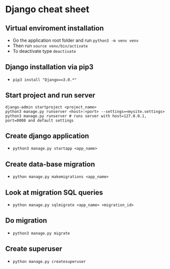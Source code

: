 # Django cheat sheet

## Virtual enviroment installation
+ Go the application root folder and run ```python3 -m venv venv```
+ Then run ```source venv/bin/activate```
+ To deactivate type ```deactivate```

## Django installation via pip3
+ ```pip3 install "Django==3.0.*"```

## Start project and run server
```
django-admin startproject <project_name>
python3 manage.py runserver <host>:<port> --settings=<mysite.settings>
python3 manage.py runserver # runs server with host=127.0.0.1, port=8000 and default settings
```
## Create django application
+ `python3 manage.py startapp <app_name>`

## Create data-base migration
+ `python manage.py makemigrations <app_name>`

## Look at migration SQL queries
+ `python manage.py sqlmigrate <app_name> <migration_id>`

## Do migration
+ `python3 manage.py migrate`

## Create superuser
+ `python manage.py createsuperuser`
